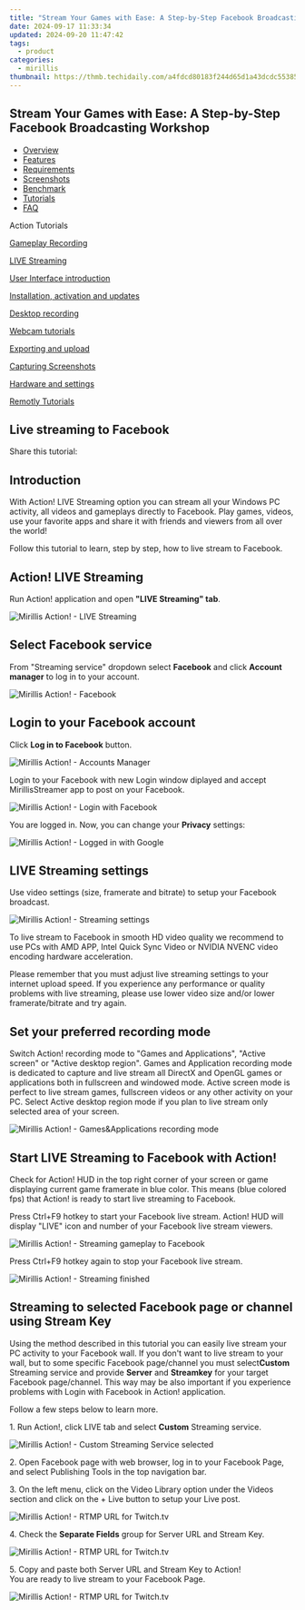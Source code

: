 ```yaml
---
title: "Stream Your Games with Ease: A Step-by-Step Facebook Broadcasting Workshop"
date: 2024-09-17 11:33:34
updated: 2024-09-20 11:47:42
tags:
  - product
categories:
  - mirillis
thumbnail: https://thmb.techidaily.com/a4fdcd80183f244d65d1a43dcdc553851a248e6cf760faf0d85aa4162c1de5de.jpg
---
```


## Stream Your Games with Ease: A Step-by-Step Facebook Broadcasting Workshop

* [Overview](https://tools.techidaily.com/mirillis/products/)
* [Features](https://tools.techidaily.com/mirillis/products/)
* [Requirements](https://tools.techidaily.com/mirillis/products/)
* [Screenshots](https://tools.techidaily.com/mirillis/products/)
* [Benchmark](https://tools.techidaily.com/mirillis/products/)
* [Tutorials](https://tools.techidaily.com/mirillis/products/)
* [FAQ](https://tools.techidaily.com/mirillis/products/)

Action Tutorials

[Gameplay Recording](https://tools.techidaily.com/mirillis/products/) 

[LIVE Streaming](https://tools.techidaily.com/mirillis/products/) 

[User Interface introduction](https://tools.techidaily.com/mirillis/products/) 

[Installation, activation and updates](https://tools.techidaily.com/mirillis/products/) 

[Desktop recording](https://tools.techidaily.com/mirillis/products/) 

[Webcam tutorials](https://tools.techidaily.com/mirillis/products/) 

[Exporting and upload](https://tools.techidaily.com/mirillis/products/) 

[Capturing Screenshots](https://tools.techidaily.com/mirillis/products/) 

[Hardware and settings](https://tools.techidaily.com/mirillis/products/) 

[Remotly Tutorials](https://remotly.com/tutorials/getting-started-with-remotly-for-windows-pc) 

## Live streaming to Facebook

  
 Share this tutorial:

## Introduction 

 With Action! LIVE Streaming option you can stream all your Windows PC activity, all videos and gameplays directly to Facebook. Play games, videos, use your favorite apps and share it with friends and viewers from all over the world! 

 Follow this tutorial to learn, step by step, how to live stream to Facebook.

## Action! LIVE Streaming

 Run Action! application and open **"LIVE Streaming" tab**.

![Mirillis Action! - LIVE Streaming](https://mirillis.com/res/old/gfx/tutorials/live/mirillis_action_live_streaming_tab.jpg) 

## Select Facebook service

 From "Streaming service" dropdown select **Facebook** and click **Account manager** to log in to your account. 

![Mirillis Action! - Facebook](https://mirillis.com/res/old/gfx/tutorials/live/mirillis_action_live_streaming_login_facebook.jpg) 

## Login to your Facebook account

 Click **Log in to Facebook** button. 

![Mirillis Action! - Accounts Manager](https://mirillis.com/res/old/gfx/tutorials/live/mirillis_action_live_streaming_accounts_facebook.jpg) 

 Login to your Facebook with new Login window diplayed and accept MirillisStreamer app to post on your Facebook. 

![Mirillis Action! - Login with Facebook](https://mirillis.com/res/old/gfx/tutorials/live/mirillis_action_live_streaming_login_with_facebook_window.jpg) 

 You are logged in. Now, you can change your **Privacy** settings: 

![Mirillis Action! - Logged in with Google](https://mirillis.com/res/old/gfx/tutorials/live/mirillis_action_live_streaming_broadcast_settings_facebook_logged_in.jpg) 

## LIVE Streaming settings

 Use video settings (size, framerate and bitrate) to setup your Facebook broadcast. 

![Mirillis Action! - Streaming settings](https://mirillis.com/res/old/gfx/tutorials/live/mirillis_action_live_streaming_video_settings.jpg) 

 To live stream to Facebook in smooth HD video quality we recommend to use PCs with AMD APP, Intel Quick Sync Video or NVIDIA NVENC video encoding hardware acceleration.

 Please remember that you must adjust live streaming settings to your internet upload speed. If you experience any performance or quality problems with live streaming, please use lower video size and/or lower framerate/bitrate and try again. 

## Set your preferred recording mode

 Switch Action! recording mode to "Games and Applications", "Active screen" or "Active desktop region". Games and Application recording mode is dedicated to capture and live stream all DirectX and OpenGL games or applications both in fullscreen and windowed mode. Active screen mode is perfect to live stream games, fullscreen videos or any other activity on your PC. Select Active desktop region mode if you plan to live stream only selected area of your screen. 

![Mirillis Action! - Games&Applications recording mode](https://mirillis.com/res/old/gfx/tutorials/basics/mirillis_action_games_applications_recording_mode.jpg) 

## Start LIVE Streaming to Facebook with Action!

 Check for Action! HUD in the top right corner of your screen or game displaying current game framerate in blue color. This means (blue colored fps) that Action! is ready to start live streaming to Facebook.

 Press Ctrl+F9 hotkey to start your Facebook live stream. Action! HUD will display "LIVE" icon and number of your Facebook live stream viewers. 

![Mirillis Action! - Streaming gameplay to Facebook](https://mirillis.com/res/old/gfx/tutorials/live/mirillis_action_live_streaming_hud_viewers.jpg) 

 Press Ctrl+F9 hotkey again to stop your Facebook live stream. 

![Mirillis Action! - Streaming finished](https://mirillis.com/res/old/gfx/tutorials/basics/mirillis_action_HUD_normal_status_game.jpg) 

## Streaming to selected Facebook page or channel using Stream Key

 Using the method described in this tutorial you can easily live stream your PC activity to your Facebook wall. If you don't want to live stream to your wall, but to some specific Facebook page/channel you must select**Custom** Streaming service and provide **Server** and **Streamkey** for your target Facebook page/channel. This way may be also important if you experience problems with Login with Facebook in Action! application.

 Follow a few steps below to learn more. 

 1\. Run Action!, click LIVE tab and select **Custom** Streaming service. 

![Mirillis Action! - Custom Streaming Service selected](https://mirillis.com/res/old/gfx/tutorials/live/mirillis_action_live_streaming_broadcast_settings_custom_service.jpg) 

 2\. Open Facebook page with web browser, log in to your Facebook Page, and select Publishing Tools in the top navigation bar. 

 3\. On the left menu, click on the Video Library option under the Videos section and click on the + Live button to setup your Live post. 

![Mirillis Action! - RTMP URL for Twitch.tv](https://mirillis.com/res/old/gfx/tutorials/live/mirillis_action_live_streaming_broadcast_settings_custom_service_facebook_live.jpg) 

 4\. Check the **Separate Fields** group for Server URL and Stream Key. 

![Mirillis Action! - RTMP URL for Twitch.tv](https://mirillis.com/res/old/gfx/tutorials/live/mirillis_action_live_streaming_broadcast_settings_custom_service_facebook_streamkey_show.jpg) 

 5\. Copy and paste both Server URL and Stream Key to Action!   
You are ready to live stream to your Facebook Page.

![Mirillis Action! - RTMP URL for Twitch.tv](https://mirillis.com/res/old/gfx/tutorials/live/mirillis_action_live_streaming_broadcast_settings_custom_service_facebook_streamkey.jpg)

<ins class="adsbygoogle"
     style="display:block"
     data-ad-format="autorelaxed"
     data-ad-client="ca-pub-7571918770474297"
     data-ad-slot="1223367746"></ins>



<ins class="adsbygoogle"
     style="display:block"
     data-ad-client="ca-pub-7571918770474297"
     data-ad-slot="8358498916"
     data-ad-format="auto"
     data-full-width-responsive="true"></ins>
